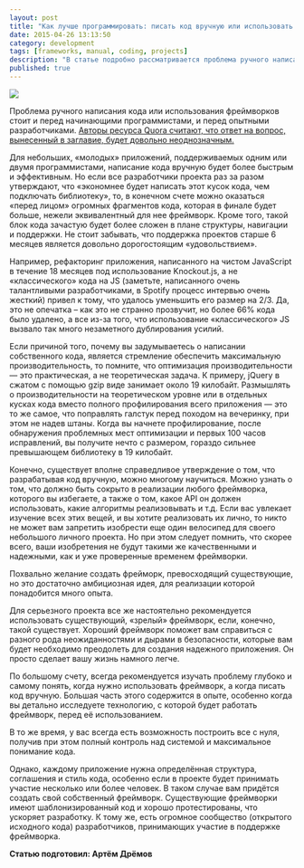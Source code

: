 ```yaml
---
layout: post
title: "Как лучше программировать: писать код вручную или использовать фреймворки?"
date: 2015-04-26 13:13:50
category: development
tags: [frameworks, manual, coding, projects]
description: "В статье подробно рассматривается проблема ручного написания кода и использования фреймворков."
published: true
---
```

<img src="https://theasder.github.io/img/keyboard.jpg" class="img-responsive" /><br />

Проблема ручного написания кода или использования фреймворков стоит и перед начинающими программистами, и перед опытными разработчиками. [Авторы ресурса Quora считают, что ответ на вопрос, вынесенный в заглавие, будет довольно неоднозначным.](http://www.quora.com/What-is-the-better-way-to-program-should-I-write-code-by-hand-or-use-a-framework)

Для небольших, «молодых» приложений, поддерживаемых одним или двумя программистами, написание кода вручную будет более быстрым и эффективным. Но если все разработчики проекта раз за разом утверждают, что «экономнее будет написать этот кусок кода, чем подключать библиотеку», то, в конечном счете можно оказаться «перед лицом» огромных фрагментов кода, которая в финале будет больше, нежели эквивалентный для нее фреймворк. Кроме того, такой блок кода зачастую будет более сложен в плане структуры, навигации и поддержки. Не стоит забывать, что поддержка проектов старше 6 месяцев является довольно дорогостоящим «удовольствием».

Например, рефакторинг приложения, написанного на чистом JavaScript в течение 18 месяцев под использование Knockout.js, а не «классического» кода на JS (заметьте, написанного очень талантливыми разработчиками, в Spotify процесс интервью очень жесткий) привел к тому, что удалось уменьшить его размер на 2/3. Да, это не опечатка – как это не странно прозвучит, но более 66% кода было удалено, а все из-за того, что использование «классического» JS вызвало так много незаметного дублирования усилий.

Если причиной того, почему вы задумываетесь о написании собственного кода, является стремление обеспечить максимальную производительность, то помните, что оптимизация производительности &mdash; это практическая, а не теоретическая задача. К примеру, jQuery в сжатом с помощью gzip виде занимает около 19 килобайт. Размышлять о производительности на теоретическом уровне или в отдельных кусках кода вместо полного профилирования всего приложения &mdash; это то же самое, что поправлять галстук перед походом на вечеринку, при этом не надев штаны. Когда вы начнете профилирование, после обнаружения проблемных мест оптимизации и первых 100 часов исправлений, вы получите нечто с размером, гораздо сильнее превышающем библиотеку в 19 килобайт.

Конечно, существует вполне справедливое утверждение о том, что разрабатывая код вручную, можно многому научиться. Можно узнать о том, что должно быть сокрыто в реализации любого фреймворка, которого вы избегаете, а также о том, какое API он должен использовать, какие алгоритмы реализовывать и т.д. Если вас увлекает изучение всех этих вещей, и вы хотите реализовать их лично, то никто не может вам запретить изобрести еще один велосипед для своего небольшого личного проекта. Но при этом следует помнить, что скорее всего, ваши изобретения не будут такими же качественными и надежными, как и уже проверенные временем фреймворки.

Похвально желание создать фрейморк, превосходящий существующие, но это достаточно амбициозная идея, для реализации которой понадобится много опыта.

Для серьезного проекта все же настоятельно рекомендуется использовать существующий, «зрелый» фреймворк, если, конечно, такой существует. Хороший фреймворк поможет вам справиться с разного рода неожиданностями и дырами в безопасности, которые вам будет необходимо преодолеть для создания надежного приложения. Он просто сделает вашу жизнь намного легче.

По большому счету, всегда рекомендуется изучать проблему глубоко и самому понять, когда нужно использовать фреймворк, а когда писать код вручную. Большая часть этого содержится в опыте, особенно когда вы детально исследуете технологию, с которой будет работать фреймворк, перед её использованием.

В то же время, у вас всегда есть возможность построить все с нуля, получив при этом полный контроль над системой и максимальное понимание кода.

Однако, каждому приложение нужна определённая структура, соглашения и стиль кода, особенно если в проекте будет принимать участие несколько или более человек. В таком случае вам придётся создать свой собственный фреймворк. Существующие фреймворки имеют шаблонизированный код и хорошо протестированы, что ускоряет разработку. К тому же, есть огромное сообщество (открытого исходного кода) разработчиков, принимающих участие в поддержке фреймворка.

**Статью подготовил: Артём Дрёмов**
